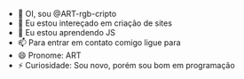 - 👋 OI, sou @ART-rgb-cripto
- 👀 Eu estou intereçado em criação de sites
- 🌱 Eu estou aprendendo JS
- 📫 Para entrar em contato comigo ligue para 
- 😄 Pronome: ART
- ⚡ Curiosidade: Sou novo, porém sou bom em programação

<!---
ART-rgb-cripto/ART-rgb-cripto is a ✨ special ✨ repository because its `README.md` (this file) appears on your GitHub profile.
You can click the Preview link to take a look at your changes.
--->
